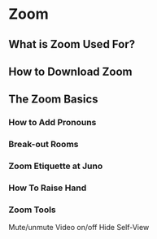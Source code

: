 # Zoom

## What is Zoom Used For?

## How to Download Zoom

## The Zoom Basics

### How to Add Pronouns

### Break-out Rooms

### Zoom Etiquette at Juno 

### How To Raise Hand

### Zoom Tools
Mute/unmute
Video on/off
Hide Self-View
